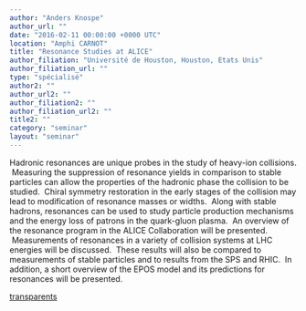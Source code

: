 ```yaml
---
author: "Anders Knospe"
author_url: ""
date: "2016-02-11 00:00:00 +0000 UTC"
location: "Amphi CARNOT"
title: "Resonance Studies at ALICE"
author_filiation: "Université de Houston, Houston, Etats Unis"
author_filiation_url: ""
type: "spécialisé"
author2: ""
author_url2: ""
author_filiation2: ""
author_filiation_url2: ""
title2: ""
category: "seminar" 
layout: "seminar"
---
```

Hadronic resonances are unique probes in the study of heavy-ion collisions.  Measuring the suppression of resonance yields in comparison to stable particles can allow the properties of the hadronic phase the collision to be studied.  Chiral symmetry restoration in the early stages of the collision may lead to modification of resonance masses or widths.  Along with stable hadrons, resonances can be used to study particle production mechanisms and the energy loss of patrons in the quark-gluon plasma.  An overview of the resonance program in the ALICE Collaboration will be presented.  Measurements of resonances in a variety of collision systems at LHC energies will be discussed.  These results will also be compared to measurements of stable particles and to results from the SPS and RHIC.  In addition, a short overview of the EPOS model and its predictions for resonances will be presented.

[transparents](images/Communication/seminaires/AndersKnospe.pdf)
